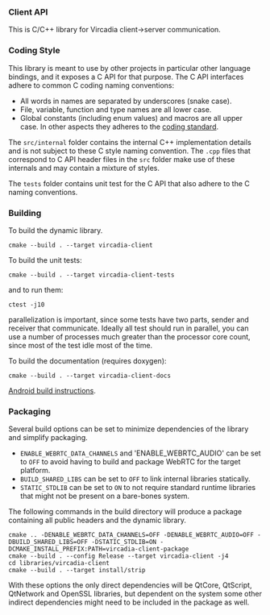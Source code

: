### Client API

This is C/C++ library for Vircadia client->server communication.

### Coding Style

This library is meant to use by other projects in particular other language bindings, and it exposes a C API for that purpose. The C API interfaces adhere to common C coding naming conventions:
- All words in names are separated by underscores (snake case).
- File, variable, function and type names are all lower case.
- Global constants (including enum values) and macros are all upper case.
In other aspects they adheres to the [coding standard](https://github.com/namark/vircadia/blob/master/CODING_STANDARD.md).


The `src/internal` folder contains the internal C++ implementation details and is not subject to these C style naming convention. The `.cpp` files that correspond to C API header files in the `src` folder make use of these internals and may contain a mixture of styles.


The `tests` folder contains unit test for the C API that also adhere to the C naming conventions.

### Building

To build the dynamic library.
```
cmake --build . --target vircadia-client
```


To build the unit tests:
```
cmake --build . --target vircadia-client-tests
```
and to run them:
```
ctest -j10
```
parallelization is important, since some tests have two parts, sender and receiver that communicate. Ideally all test should run in parallel, you can use a number of processes much greater than the processor core count, since most of the test idle most of the time.


To build the documentation (requires doxygen):
```
cmake --build . --target vircadia-client-docs
```

[Android build instructions](BUILD_ANDROID.md).

### Packaging

Several build options can be set to minimize dependencies of the library and simplify packaging.
- `ENABLE_WEBRTC_DATA_CHANNELS` and 'ENABLE_WEBRTC_AUDIO' can be set to `OFF` to avoid having to build and package WebRTC for the target platform.
- `BUILD_SHARED_LIBS` can be set to `OFF` to link internal libraries statically.
- `STATIC_STDLIB` can be set to `ON` to not require standard runtime libraries that might not be present on a bare-bones system.

The following commands in the build directory will produce a package containing all public headers and the dynamic library.
```
cmake .. -DENABLE_WEBRTC_DATA_CHANNELS=OFF -DENABLE_WEBRTC_AUDIO=OFF -DBUILD_SHARED_LIBS=OFF -DSTATIC_STDLIB=ON -DCMAKE_INSTALL_PREFIX:PATH=vircadia-client-package
cmake --build . --config Release --target vircadia-client -j4
cd libraries/vircadia-client
cmake --build . --target install/strip
```
With these options the only direct dependencies will be QtCore, QtScript, QtNetwork and OpenSSL libraries, but dependent on the system some other indirect dependencies might need to be included in the package as well.



